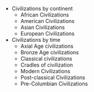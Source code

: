 - Civilizations by continent
	- African Civilizations
	- American Civilizations
	- Asian Civilizations
	- European Civilizations
- Civilizations by time
	- Axial Age civilizations
	- Bronze Age civilizations
	- Classical civilizations
	- Cradles of civilization
	- Modern Civilizations
	- Post-classical Civilizations
	- Pre-Columbian Civilizations